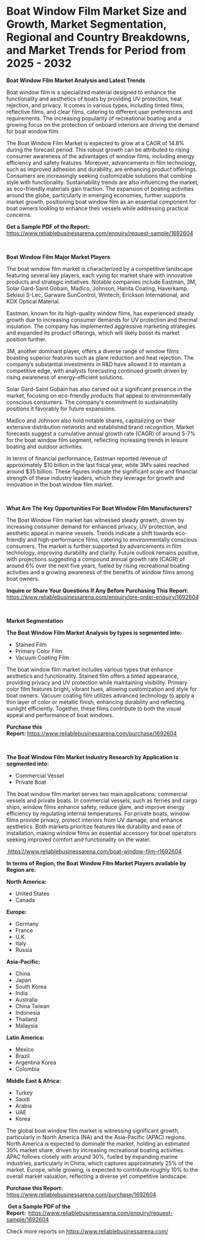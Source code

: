 <p><h1>Boat Window Film Market Size and Growth, Market Segmentation, Regional and Country Breakdowns, and Market Trends for Period from 2025 -  2032</h1></p><p><strong>Boat Window Film Market Analysis and Latest Trends</strong></p>
<p><p>Boat window film is a specialized material designed to enhance the functionality and aesthetics of boats by providing UV protection, heat rejection, and privacy. It comes in various types, including tinted films, reflective films, and clear films, catering to different user preferences and requirements. The increasing popularity of recreational boating and a growing focus on the protection of onboard interiors are driving the demand for boat window film.</p><p>The Boat Window Film Market is expected to grow at a CAGR of 14.8% during the forecast period. This robust growth can be attributed to rising consumer awareness of the advantages of window films, including energy efficiency and safety features. Moreover, advancements in film technology, such as improved adhesion and durability, are enhancing product offerings. Consumers are increasingly seeking customizable solutions that combine style with functionality. Sustainability trends are also influencing the market, as eco-friendly materials gain traction. The expansion of boating activities around the globe, particularly in emerging economies, further supports market growth, positioning boat window film as an essential component for boat owners looking to enhance their vessels while addressing practical concerns.</p></p>
<p><strong>Get a Sample PDF of the Report:&nbsp;</strong> <a href="https://www.reliablebusinessarena.com/enquiry/request-sample/1692604?utm_campaign=1871&utm_medium=2&utm_source=Github&utm_content=ia&utm_term=01042025&utm_id=boat-window-film">https://www.reliablebusinessarena.com/enquiry/request-sample/1692604</a></p>
<p>&nbsp;</p>
<p><strong>Boat Window Film Major Market Players</strong></p>
<p><p>The boat window film market is characterized by a competitive landscape featuring several key players, each vying for market share with innovative products and strategic initiatives. Notable companies include Eastman, 3M, Solar Gard-Saint Gobain, Madico, Johnson, Hanita Coating, Haverkamp, Sekisui S-Lec, Garware SunControl, Wintech, Erickson International, and KDX Optical Material.</p><p>Eastman, known for its high-quality window films, has experienced steady growth due to increasing consumer demands for UV protection and thermal insulation. The company has implemented aggressive marketing strategies and expanded its product offerings, which will likely boost its market position further.</p><p>3M, another dominant player, offers a diverse range of window films boasting superior features such as glare reduction and heat rejection. The company’s substantial investments in R&D have allowed it to maintain a competitive edge, with analysts forecasting continued growth driven by rising awareness of energy-efficient solutions.</p><p>Solar Gard-Saint Gobain has also carved out a significant presence in the market, focusing on eco-friendly products that appeal to environmentally conscious consumers. The company's commitment to sustainability positions it favorably for future expansions.</p><p>Madico and Johnson also hold notable shares, capitalizing on their extensive distribution networks and established brand recognition. Market forecasts suggest a cumulative annual growth rate (CAGR) of around 5-7% for the boat window film segment, reflecting increasing trends in leisure boating and outdoor activities.</p><p>In terms of financial performance, Eastman reported revenue of approximately $10 billion in the last fiscal year, while 3M’s sales reached around $35 billion. These figures indicate the significant scale and financial strength of these industry leaders, which they leverage for growth and innovation in the boat window film market.</p></p>
<p>&nbsp;</p>
<p><strong>What Are The Key Opportunities For Boat Window Film Manufacturers?</strong></p>
<p><p>The Boat Window Film market has witnessed steady growth, driven by increasing consumer demand for enhanced privacy, UV protection, and aesthetic appeal in marine vessels. Trends indicate a shift towards eco-friendly and high-performance films, catering to environmentally conscious consumers. The market is further supported by advancements in film technology, improving durability and clarity. Future outlook remains positive, with projections suggesting a compound annual growth rate (CAGR) of around 6% over the next five years, fueled by rising recreational boating activities and a growing awareness of the benefits of window films among boat owners.</p></p>
<p><strong>Inquire or Share Your Questions If Any Before Purchasing This Report:</strong> <a href="https://www.reliablebusinessarena.com/enquiry/pre-order-enquiry/1692604?utm_campaign=1871&utm_medium=2&utm_source=Github&utm_content=ia&utm_term=01042025&utm_id=boat-window-film">https://www.reliablebusinessarena.com/enquiry/pre-order-enquiry/1692604</a></p>
<p>&nbsp;</p>
<p><strong>Market Segmentation</strong></p>
<p><strong>The Boat Window Film Market Analysis by types is segmented into:</strong></p>
<p><ul><li>Stained Film</li><li>Primary Color Film</li><li>Vacuum Coating Film</li></ul></p>
<p><p>The boat window film market includes various types that enhance aesthetics and functionality. Stained film offers a tinted appearance, providing privacy and UV protection while maintaining visibility. Primary color film features bright, vibrant hues, allowing customization and style for boat owners. Vacuum coating film utilizes advanced technology to apply a thin layer of color or metallic finish, enhancing durability and reflecting sunlight efficiently. Together, these films contribute to both the visual appeal and performance of boat windows.</p></p>
<p><strong>Purchase this Report:&nbsp;</strong><a href="https://www.reliablebusinessarena.com/purchase/1692604?utm_campaign=1871&utm_medium=2&utm_source=Github&utm_content=ia&utm_term=01042025&utm_id=boat-window-film">https://www.reliablebusinessarena.com/purchase/1692604</a></p>
<p>&nbsp;</p>
<p><strong>The Boat Window Film Market Industry Research by Application is segmented into:</strong></p>
<p><ul><li>Commercial Vessel</li><li>Private Boat</li></ul></p>
<p><p>The boat window film market serves two main applications: commercial vessels and private boats. In commercial vessels, such as ferries and cargo ships, window films enhance safety, reduce glare, and improve energy efficiency by regulating internal temperatures. For private boats, window films provide privacy, protect interiors from UV damage, and enhance aesthetics. Both markets prioritize features like durability and ease of installation, making window films an essential accessory for boat operators seeking improved comfort and functionality on the water.</p></p>
<p><a href="https://www.reliablebusinessarena.com/boat-window-film-r1692604?utm_campaign=1871&utm_medium=2&utm_source=Github&utm_content=ia&utm_term=01042025&utm_id=boat-window-film">&nbsp;https://www.reliablebusinessarena.com/boat-window-film-r1692604</a></p>
<p><strong>In terms of Region, the Boat Window Film Market Players available by Region are:</strong></p>
<p>
    <p> <strong> North America: </strong>
        <ul>
            <li>United States</li>
            <li>Canada</li>
        </ul>
        </p> 
    <p> <strong> Europe: </strong>
        <ul>
            <li>Germany</li>
            <li>France</li>
            <li>U.K.</li>
            <li>Italy</li>
            <li>Russia</li>
        </ul>
        </p> 
    <p> <strong> Asia-Pacific: </strong>
        <ul>
            <li>China</li>
            <li>Japan</li>
            <li>South Korea</li>
            <li>India</li>
            <li>Australia</li>
            <li>China Taiwan</li>
            <li>Indonesia</li>
            <li>Thailand</li>
            <li>Malaysia</li>
        </ul>
        </p> 
    <p> <strong> Latin America: </strong>
        <ul>
            <li>Mexico</li>
            <li>Brazil</li>
            <li>Argentina Korea</li>
            <li>Colombia</li>
        </ul>
        </p> 
    <p> <strong> Middle East & Africa: </strong>
        <ul>
            <li>Turkey</li>
            <li>Saudi</li>
            <li>Arabia</li>
            <li>UAE</li>
            <li>Korea</li>
        </ul>
    </p>
    </p>
<p><p>The global boat window film market is witnessing significant growth, particularly in North America (NA) and the Asia-Pacific (APAC) regions. North America is expected to dominate the market, holding an estimated 35% market share, driven by increasing recreational boating activities. APAC follows closely with around 30%, fueled by expanding marine industries, particularly in China, which captures approximately 25% of the market. Europe, while growing, is expected to contribute roughly 10% to the overall market valuation, reflecting a diverse yet competitive landscape.</p></p>
<p><strong>Purchase this Report: </strong><a href="https://www.reliablebusinessarena.com/purchase/1692604?utm_campaign=1871&utm_medium=2&utm_source=Github&utm_content=ia&utm_term=01042025&utm_id=boat-window-film">https://www.reliablebusinessarena.com/purchase/1692604</a></p>
<p>&nbsp;<strong>Get a Sample PDF of the Report:&nbsp;&nbsp;</strong><a href="https://www.reliablebusinessarena.com/enquiry/request-sample/1692604?utm_campaign=1871&utm_medium=2&utm_source=Github&utm_content=ia&utm_term=01042025&utm_id=boat-window-film">https://www.reliablebusinessarena.com/enquiry/request-sample/1692604</a></p>
<p><strong></strong></p>
<p>Check more reports on <a href="https://www.reliablebusinessarena.com/?utm_campaign=1871&utm_medium=2&utm_source=Github&utm_content=ia&utm_term=01042025&utm_id=boat-window-film">https://www.reliablebusinessarena.com/</a></p>